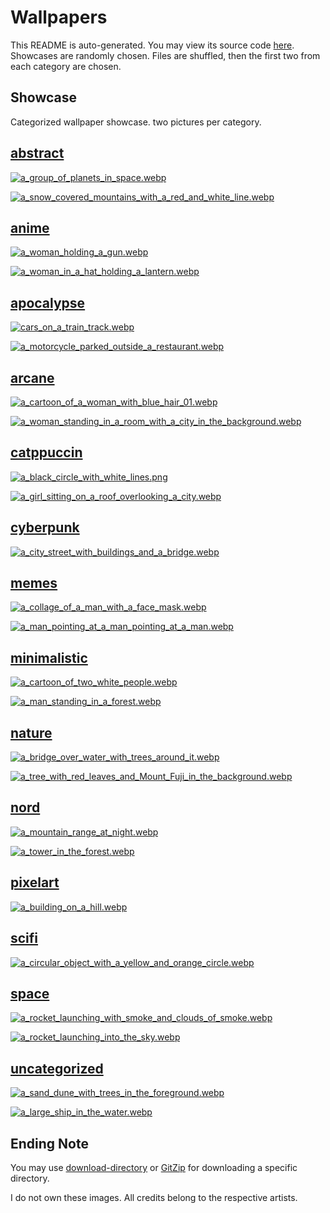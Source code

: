 # Wallpapers
This README is auto-generated. You may view its source code [here](./main.go).  Showcases are randomly chosen. Files
are shuffled, then the first two from each category are chosen.

## Showcase
Categorized wallpaper showcase. two pictures per category.



## [abstract](.././abstract)
  
 [![a_group_of_planets_in_space.webp](.././abstract/a_group_of_planets_in_space.webp)](.././abstract/a_group_of_planets_in_space.webp)
  
 [![a_snow_covered_mountains_with_a_red_and_white_line.webp](.././abstract/a_snow_covered_mountains_with_a_red_and_white_line.webp)](.././abstract/a_snow_covered_mountains_with_a_red_and_white_line.webp)
  

## [anime](.././anime)
  
 [![a_woman_holding_a_gun.webp](.././anime/a_woman_holding_a_gun.webp)](.././anime/a_woman_holding_a_gun.webp)
  
 [![a_woman_in_a_hat_holding_a_lantern.webp](.././anime/a_woman_in_a_hat_holding_a_lantern.webp)](.././anime/a_woman_in_a_hat_holding_a_lantern.webp)
  

## [apocalypse](.././apocalypse)
  
 [![cars_on_a_train_track.webp](.././apocalypse/cars_on_a_train_track.webp)](.././apocalypse/cars_on_a_train_track.webp)
  
 [![a_motorcycle_parked_outside_a_restaurant.webp](.././apocalypse/a_motorcycle_parked_outside_a_restaurant.webp)](.././apocalypse/a_motorcycle_parked_outside_a_restaurant.webp)
  

## [arcane](.././arcane)
  
 [![a_cartoon_of_a_woman_with_blue_hair_01.webp](.././arcane/a_cartoon_of_a_woman_with_blue_hair_01.webp)](.././arcane/a_cartoon_of_a_woman_with_blue_hair_01.webp)
  
 [![a_woman_standing_in_a_room_with_a_city_in_the_background.webp](.././arcane/a_woman_standing_in_a_room_with_a_city_in_the_background.webp)](.././arcane/a_woman_standing_in_a_room_with_a_city_in_the_background.webp)
  

## [catppuccin](.././catppuccin)
  
 [![a_black_circle_with_white_lines.png](.././catppuccin/a_black_circle_with_white_lines.png)](.././catppuccin/a_black_circle_with_white_lines.png)
  
 [![a_girl_sitting_on_a_roof_overlooking_a_city.webp](.././catppuccin/a_girl_sitting_on_a_roof_overlooking_a_city.webp)](.././catppuccin/a_girl_sitting_on_a_roof_overlooking_a_city.webp)
  

## [cyberpunk](.././cyberpunk)
  
 [![a_city_street_with_buildings_and_a_bridge.webp](.././cyberpunk/a_city_street_with_buildings_and_a_bridge.webp)](.././cyberpunk/a_city_street_with_buildings_and_a_bridge.webp)
  

## [memes](.././memes)
  
 [![a_collage_of_a_man_with_a_face_mask.webp](.././memes/a_collage_of_a_man_with_a_face_mask.webp)](.././memes/a_collage_of_a_man_with_a_face_mask.webp)
  
 [![a_man_pointing_at_a_man_pointing_at_a_man.webp](.././memes/a_man_pointing_at_a_man_pointing_at_a_man.webp)](.././memes/a_man_pointing_at_a_man_pointing_at_a_man.webp)
  

## [minimalistic](.././minimalistic)
  
 [![a_cartoon_of_two_white_people.webp](.././minimalistic/a_cartoon_of_two_white_people.webp)](.././minimalistic/a_cartoon_of_two_white_people.webp)
  
 [![a_man_standing_in_a_forest.webp](.././minimalistic/a_man_standing_in_a_forest.webp)](.././minimalistic/a_man_standing_in_a_forest.webp)
  

## [nature](.././nature)
  
 [![a_bridge_over_water_with_trees_around_it.webp](.././nature/a_bridge_over_water_with_trees_around_it.webp)](.././nature/a_bridge_over_water_with_trees_around_it.webp)
  
 [![a_tree_with_red_leaves_and_Mount_Fuji_in_the_background.webp](.././nature/a_tree_with_red_leaves_and_Mount_Fuji_in_the_background.webp)](.././nature/a_tree_with_red_leaves_and_Mount_Fuji_in_the_background.webp)
  

## [nord](.././nord)
  
 [![a_mountain_range_at_night.webp](.././nord/a_mountain_range_at_night.webp)](.././nord/a_mountain_range_at_night.webp)
  
 [![a_tower_in_the_forest.webp](.././nord/a_tower_in_the_forest.webp)](.././nord/a_tower_in_the_forest.webp)
  

## [pixelart](.././pixelart)
  
 [![a_building_on_a_hill.webp](.././pixelart/a_building_on_a_hill.webp)](.././pixelart/a_building_on_a_hill.webp)
  

## [scifi](.././scifi)
  
 [![a_circular_object_with_a_yellow_and_orange_circle.webp](.././scifi/a_circular_object_with_a_yellow_and_orange_circle.webp)](.././scifi/a_circular_object_with_a_yellow_and_orange_circle.webp)
  

## [space](.././space)
  
 [![a_rocket_launching_with_smoke_and_clouds_of_smoke.webp](.././space/a_rocket_launching_with_smoke_and_clouds_of_smoke.webp)](.././space/a_rocket_launching_with_smoke_and_clouds_of_smoke.webp)
  
 [![a_rocket_launching_into_the_sky.webp](.././space/a_rocket_launching_into_the_sky.webp)](.././space/a_rocket_launching_into_the_sky.webp)
  

## [uncategorized](.././uncategorized)
  
 [![a_sand_dune_with_trees_in_the_foreground.webp](.././uncategorized/a_sand_dune_with_trees_in_the_foreground.webp)](.././uncategorized/a_sand_dune_with_trees_in_the_foreground.webp)
  
 [![a_large_ship_in_the_water.webp](.././uncategorized/a_large_ship_in_the_water.webp)](.././uncategorized/a_large_ship_in_the_water.webp)
  




## Ending Note
You may use [download-directory](https://download-directory.github.io/) or [GitZip](https://gitzip.org/) for downloading
 a specific directory.

I do not own these images. All credits belong to the respective artists.
